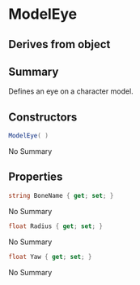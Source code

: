 # ModelEye

## Derives from object

## Summary

Defines an eye on a character model.
## Constructors

```c#
ModelEye( ) 
```
No Summary
## Properties

```c#
string BoneName { get; set; } 
```
No Summary
```c#
float Radius { get; set; } 
```
No Summary
```c#
float Yaw { get; set; } 
```
No Summary

